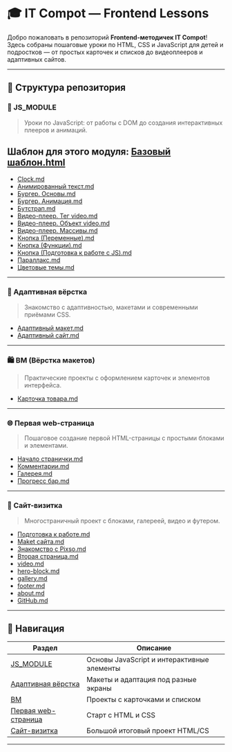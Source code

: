 # 🎓 IT Compot — Frontend Lessons

Добро пожаловать в репозиторий **Frontend-методичек IT Compot**!
Здесь собраны пошаговые уроки по HTML, CSS и JavaScript для детей и подростков — от простых карточек и списков до видеоплееров и адаптивных сайтов.

---

## 📂 Структура репозитория

### 🧱 JS_MODULE

> Уроки по JavaScript: от работы с DOM до создания интерактивных плееров и анимаций.

## Шаблон для этого модуля:  [Базовый шаблон.html](JS_MODULE/Базовый%20шаблон.html)

* [Clock.md](JS_MODULE/Clock.md)
* [Анимированный текст.md](JS_MODULE/Анимированный%20текст.md)
* [Бургер. Основы.md](JS_MODULE/Бургер.%20Основы.md)
* [Бургер. Анимация.md](JS_MODULE/Бургер.%20Анимация.md)
* [Бутстрап.md](JS_MODULE/Бутстрап.md)
* [Видео-плеер. Тег video.md](JS_MODULE/Видео-плеер.%20Тег%20видео.md)
* [Видео-плеер. Объект video.md](JS_MODULE/Видео-плеер.%20Объект%20video.md)
* [Видео-плеер. Массивы.md](JS_MODULE/Видео-плеер.%20Массивы.md)
* [Кнопка (Переменные).md](JS_MODULE/Кнопка%20%28Переменные%29.md)
* [Кнопка (Функции).md](JS_MODULE/Кнопка%20%28Функции%29.md)
* [Кнопка (Подготовка к работе с JS).md](JS_MODULE/Кнопка%20%28Подготовка%20к%20работе%20с%20JS%29.md)
* [Параллакс.md](JS_MODULE/Параллакс.md)
* [Цветовые темы.md](JS_MODULE/Цветовые%20темы.md)

---

### 📱 Адаптивная вёрстка

> Знакомство с адаптивностью, макетами и современными приёмами CSS.

* [Адаптивный макет.md](Адаптивная%20вёрстка/Адаптивный%20макет.md)
* [Адаптивный сайт.md](Адаптивная%20вёрстка/Адаптивный%20сайт.md)

---

### 🛍️ BM (Вёрстка макетов)

> Практические проекты с оформлением карточек и элементов интерфейса.

* [Карточка товара.md](BM/Карточка%20товара.md)

---

### 🌐 Первая web-страница

> Пошаговое создание первой HTML-страницы с простыми блоками и элементами.

* [Начало странички.md](Первая%20web-страница/Начало%20странички.md)
* [Комментарии.md](Первая%20web-страница/Комментарии.md)
* [Галерея.md](Первая%20web-страница/Галерея.md)
* [Прогресс бар.md](Первая%20web-страница/Прогресс%20бар.md)

---

### 💼 Сайт-визитка

> Многостраничный проект с блоками, галереей, видео и футером.

* [Подготовка к работе.md](Сайт-визитка/Подготовка%20к%20работе.md)
* [Мaket сайта.md](Сайт-визитка/Мaket%20сайта.md)
* [Знакомство с Pixso.md](Сайт-визитка/Знакомство%20с%20Pixso.md)
* [Вторая страница.md](Сайт-визитка/Вторая%20страница.md)
* [video.md](Сайт-визитка/video.md)
* [hero-block.md](Сайт-визитка/hero-block.md)
* [gallery.md](Сайт-визитка/gallery.md)
* [footer.md](Сайт-визитка/footer.md)
* [about.md](Сайт-визитка/about.md)
* [GitHub.md](Сайт-визитка/GitHub.md)

---

## 🧭 Навигация

| Раздел                                       | Описание                                   |
| -------------------------------------------- | ------------------------------------------ |
| [JS_MODULE](#-js_module)                     | Основы JavaScript и интерактивные элементы |
| [Адаптивная вёрстка](#-адаптивная-вёрстка)   | Макеты и адаптация под разные экраны       |
| [BM](#-bm-вёрстка-макетов)                   | Проекты с карточками и списком             |
| [Первая web-страница](#-первая-web-страница) | Старт с HTML и CSS                         |
| [Сайт-визитка](#-сайт-визитка)               | Большой итоговый проект  HTML/CS           |

---
